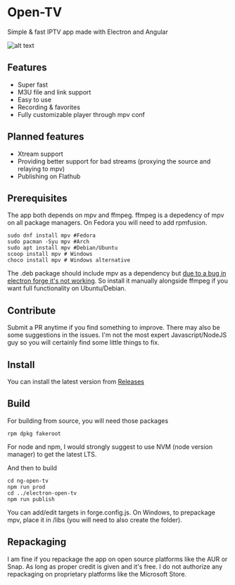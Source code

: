 # Open-TV

Simple & fast IPTV app made with Electron and Angular

![alt text](https://github.com/Fredolx/open-tv/blob/main/demo.png)

## Features

- Super fast
- M3U file and link support
- Easy to use
- Recording & favorites
- Fully customizable player through mpv conf

## Planned features

- Xtream support
- Providing better support for bad streams (proxying the source and relaying to mpv)
- Publishing on Flathub

## Prerequisites
The app both depends on mpv and ffmpeg. ffmpeg is a depedency of mpv on all package managers. On Fedora you will need to add rpmfusion.
```
sudo dnf install mpv #Fedora
sudo pacman -Syu mpv #Arch
sudo apt install mpv #Debian/Ubuntu
scoop install mpv # Windows
choco install mpv # Windows alternative
```
The .deb package should include mpv as a dependency but [due to a bug in electron forge it's not working](https://github.com/electron/forge/issues/3127). So install it manually alongside ffmpeg if you want full functionality on Ubuntu/Debian.

## Contribute
Submit a PR anytime if you find something to improve. There may also be some suggestions in the issues. I'm not the most expert Javascript/NodeJS guy so you will certainly find some little things to fix.

## Install
You can install the latest version from [Releases](https://github.com/Fredolx/open-tv/releases/)

## Build
For building from source, you will need those packages
```
rpm dpkg fakeroot
```
For node and npm, I would strongly suggest to use NVM (node version manager) to get the latest LTS.

And then to build
```
cd ng-open-tv
npm run prod
cd ../electron-open-tv
npm run publish
```
You can add/edit targets in forge.config.js. 
On Windows, to prepackage mpv, place it in /libs (you will need to also create the folder).

## Repackaging
I am fine if you repackage the app on open source platforms like the AUR or Snap. As long as proper credit is given and it's free. I do not authorize any repackaging on proprietary platforms like the Microsoft Store.






